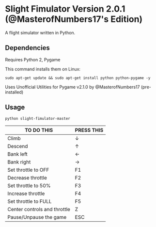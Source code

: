 # Slight Fimulator Version 2.0.1 (@MasterofNumbers17's Edition)
A flight simulator written in Python.

## Dependencies
Requires Python 2, Pygame

This command installs them on Linux:

`sudo apt-get update && sudo apt-get install python python-pygame -y`

Uses Unofficial Utilities for Pygame v2.1.0 by @MasterofNumbers17 (pre-installed)

## Usage
```
python slight-fimulator-master
```

| TO DO THIS                   | PRESS THIS     |
|------------------------------|----------------|
| Climb                        | ↓              |
| Descend                      | ↑              |
| Bank left                    | ←              |
| Bank right                   | →              |
| Set throttle to OFF          | F1             |
| Decrease throttle            | F2             |
| Set throttle to 50%          | F3             |
| Increase throttle            | F4             |
| Set throttle to FULL         | F5             |
| Center controls and throttle | Z              |
| Pause/Unpause the game       | ESC            |
